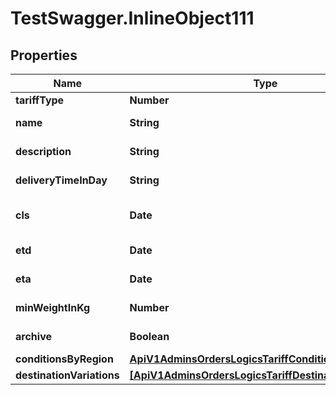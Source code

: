 # TestSwagger.InlineObject111

## Properties

Name | Type | Description | Notes
------------ | ------------- | ------------- | -------------
**tariffType** | **Number** | Тип тарифа | [optional] 
**name** | **String** | Название тарифа | 
**description** | **String** | Описание тарифа | [optional] 
**deliveryTimeInDay** | **String** | Время доставки, днях | [optional] 
**cls** | **Date** | Дата закрытия приема новых грузов. | [optional] 
**etd** | **Date** | Ожидаема дата отбытия. | [optional] 
**eta** | **Date** | Ожидаема дата прибытия. | [optional] 
**minWeightInKg** | **Number** | Минимальный вес, в кг | [optional] 
**archive** | **Boolean** | Заархивирован ли тариф | [optional] 
**conditionsByRegion** | [**ApiV1AdminsOrdersLogicsTariffConditionsByRegion**](ApiV1AdminsOrdersLogicsTariffConditionsByRegion.md) |  | [optional] 
**destinationVariations** | [**[ApiV1AdminsOrdersLogicsTariffDestinationVariations]**](ApiV1AdminsOrdersLogicsTariffDestinationVariations.md) |  | [optional] 



